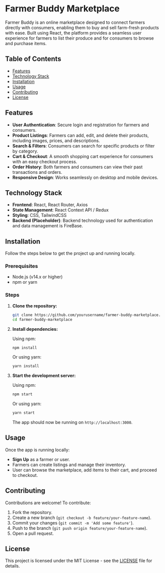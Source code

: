 # Farmer Buddy Marketplace

Farmer Buddy is an online marketplace designed to connect farmers directly with consumers, enabling them to buy and sell farm-fresh products with ease. Built using React, the platform provides a seamless user experience for farmers to list their produce and for consumers to browse and purchase items.

## Table of Contents

- [Features](#features)
- [Technology Stack](#technology-stack)
- [Installation](#installation)
- [Usage](#usage)
- [Contributing](#contributing)
- [License](#license)

## Features

- **User Authentication**: Secure login and registration for farmers and consumers.
- **Product Listings**: Farmers can add, edit, and delete their products, including images, prices, and descriptions.
- **Search & Filters**: Consumers can search for specific products or filter by category.
- **Cart & Checkout**: A smooth shopping cart experience for consumers with an easy checkout process.
- **Order History**: Both farmers and consumers can view their past transactions and orders.
- **Responsive Design**: Works seamlessly on desktop and mobile devices.

## Technology Stack

- **Frontend**: React, React Router, Axios 
- **State Management**: React Context API / Redux 
- **Styling**: CSS, TailwindCSS
- **Backend (Placeholder)**: Backend technology used for authentication and data management is FireBase.

## Installation

Follow the steps below to get the project up and running locally.

### Prerequisites

- Node.js (v14.x or higher)
- npm or yarn

### Steps

1. **Clone the repository:**

   ```bash
   git clone https://github.com/yourusername/farmer-buddy-marketplace.git
   cd farmer-buddy-marketplace
   ```

2. **Install dependencies:**

   Using npm:
   ```bash
   npm install
   ```

   Or using yarn:
   ```bash
   yarn install
   ```

3. **Start the development server:**

   Using npm:
   ```bash
   npm start
   ```

   Or using yarn:
   ```bash
   yarn start
   ```

   The app should now be running on `http://localhost:3000`.

## Usage

Once the app is running locally:

- **Sign Up** as a farmer or user.
- Farmers can create listings and manage their inventory.
- User can browse the marketplace, add items to their cart, and proceed to checkout.


## Contributing

Contributions are welcome! To contribute:

1. Fork the repository.
2. Create a new branch (`git checkout -b feature/your-feature-name`).
3. Commit your changes (`git commit -m 'Add some feature'`).
4. Push to the branch (`git push origin feature/your-feature-name`).
5. Open a pull request.

## License

This project is licensed under the MIT License - see the [LICENSE](LICENSE) file for details.

